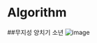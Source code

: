 # Algorithm
##무지성 양치기 소년
![image](https://user-images.githubusercontent.com/99241871/168617959-a27010f1-1188-4feb-a02f-649ee8136769.png)

